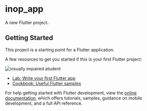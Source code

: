 # inop_app

A new Flutter project.

## Getting Started

This project is a starting point for a Flutter application.

A few resources to get you started if this is your first Flutter project:

![visually impaired atudent](https://blogs.ubc.ca/middlechildhoodintervention2/files/2012/08/blind.jpg)

- [Lab: Write your first Flutter app](https://docs.flutter.dev/get-started/codelab)
- [Cookbook: Useful Flutter samples](https://docs.flutter.dev/cookbook)

For help getting started with Flutter development, view the
[online documentation](https://docs.flutter.dev/), which offers tutorials,
samples, guidance on mobile development, and a full API reference.
